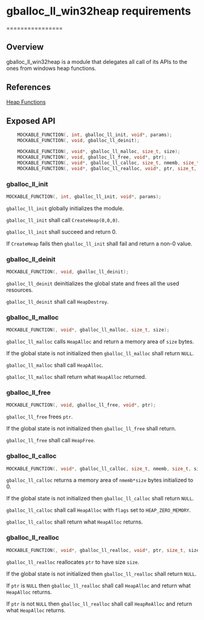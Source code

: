 # gballoc_ll_win32heap requirements
================

## Overview

gballoc_ll_win32heap is a module that delegates all call of its APIs to the ones from windows heap functions.

## References
[Heap Functions](https://docs.microsoft.com/en-us/windows/win32/memory/heap-functions)


## Exposed API

```c
    MOCKABLE_FUNCTION(, int, gballoc_ll_init, void*, params);
    MOCKABLE_FUNCTION(, void, gballoc_ll_deinit);

    MOCKABLE_FUNCTION(, void*, gballoc_ll_malloc, size_t, size);
    MOCKABLE_FUNCTION(, void, gballoc_ll_free, void*, ptr);
    MOCKABLE_FUNCTION(, void*, gballoc_ll_calloc, size_t, nmemb, size_t, size);
    MOCKABLE_FUNCTION(, void*, gballoc_ll_realloc, void*, ptr, size_t, size);
```

### gballoc_ll_init
```c
MOCKABLE_FUNCTION(, int, gballoc_ll_init, void*, params);
```

`gballoc_ll_init` globally initializes the module.

`gballoc_ll_init` shall call `CreateHeap(0,0,0)`.

`gballoc_ll_init` shall succeed and return 0.

If `CreateHeap` fails then `gballoc_ll_init` shall fail and return a non-0 value.

### gballoc_ll_deinit
```c
MOCKABLE_FUNCTION(, void, gballoc_ll_deinit);
```

`gballoc_ll_deinit` deinitializes the global state and frees all the used resources.

`gballoc_ll_deinit` shall call `HeapDestroy`.



### gballoc_ll_malloc
```c
MOCKABLE_FUNCTION(, void*, gballoc_ll_malloc, size_t, size);
```

`gballoc_ll_malloc` calls `HeapAlloc` and return a memory area of `size` bytes.

If the global state is not initialized then `gballoc_ll_malloc` shall return `NULL`.

`gballoc_ll_malloc` shall call `HeapAlloc`.

`gballoc_ll_malloc` shall return what `HeapAlloc` returned.

### gballoc_ll_free
```c
MOCKABLE_FUNCTION(, void, gballoc_ll_free, void*, ptr);
```

`gballoc_ll_free` frees `ptr`.

If the global state is not initialized then `gballoc_ll_free` shall return.

`gballoc_ll_free` shall call `HeapFree`.


### gballoc_ll_calloc
```c
MOCKABLE_FUNCTION(, void*, gballoc_ll_calloc, size_t, nmemb, size_t, size);
```

`gballoc_ll_calloc` returns a memory area of `nmemb*size` bytes initialized to 0.

If the global state is not initialized then `gballoc_ll_calloc` shall return `NULL`.

`gballoc_ll_calloc` shall call `HeapAlloc` with `flags` set to `HEAP_ZERO_MEMORY`.

`gballoc_ll_calloc` shall return what `HeapAlloc` returns.

### gballoc_ll_realloc
```c
MOCKABLE_FUNCTION(, void*, gballoc_ll_realloc, void*, ptr, size_t, size);
```

`gballoc_ll_realloc` reallocates `ptr` to have size `size`.

If the global state is not initialized then `gballoc_ll_realloc` shall return `NULL`.

If `ptr` is `NULL` then `gballoc_ll_realloc` shall call `HeapAlloc` and return what `HeapAlloc` returns.

If `ptr` is not `NULL` then `gballoc_ll_realloc` shall call `HeapReAlloc` and return what `HeapAlloc` returns.








